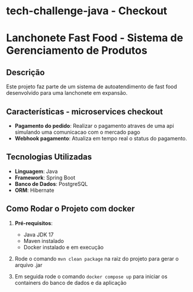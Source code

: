 # tech-challenge-java - Checkout

# Lanchonete Fast Food - Sistema de Gerenciamento de Produtos  

## Descrição

Este projeto faz parte de um sistema de autoatendimento de fast food desenvolvido para uma lanchonete em expansão. 

## Características - microservices checkout

- **Pagamento do pedido**: Realizar o pagamento atraves de uma api simulando uma comunicacao com o mercado pago
- **Webhook pagamento**: Atualiza em tempo real o status do pagamento.

## Tecnologias Utilizadas

- **Linguagem**: Java
- **Framework**: Spring Boot
- **Banco de Dados**: PostgreSQL
- **ORM**: Hibernate

## Como Rodar o Projeto com docker

1. **Pré-requisitos**:
   - Java JDK 17
   - Maven instalado
   - Docker instalado e em execução

2. Rode o comando `mvn clean package` na raiz do projeto para gerar o arquivo .jar

3. Em seguida rode o comando `docker compose up` para iniciar os containers do banco de dados e da aplicação
